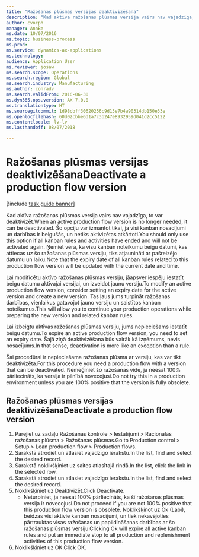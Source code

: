 ```yaml
--- 
title: "Ražošanas plūsmas versijas deaktivizēšana"
description: "Kad aktīva ražošanas plūsmas versija vairs nav vajadzīga, to var deaktivizēt."
author: cvocph
manager: AnnBe
ms.date: 10/07/2016
ms.topic: business-process
ms.prod: 
ms.service: dynamics-ax-applications
ms.technology: 
audience: Application User
ms.reviewer: josaw
ms.search.scope: Operations
ms.search.region: Global
ms.search.industry: Manufacturing
ms.author: conradv
ms.search.validFrom: 2016-06-30
ms.dyn365.ops.version: AX 7.0.0
ms.translationtype: HT
ms.sourcegitcommit: 1d98cbff30620256c9d13e7b4a90314db150e33e
ms.openlocfilehash: 60d02cbbe6d1a7c3b247e8932959d041d2cc5122
ms.contentlocale: lv-lv
ms.lasthandoff: 08/07/2018

---
```

# <a name="deactivate-a-production-flow-version"></a><span data-ttu-id="5c20e-103">Ražošanas plūsmas versijas deaktivizēšana</span><span class="sxs-lookup"><span data-stu-id="5c20e-103">Deactivate a production flow version</span></span>

[!include [task guide banner](../../includes/task-guide-banner.md)]

<span data-ttu-id="5c20e-104">Kad aktīva ražošanas plūsmas versija vairs nav vajadzīga, to var deaktivizēt.</span><span class="sxs-lookup"><span data-stu-id="5c20e-104">When an active production flow version is no longer needed, it can be deactivated.</span></span> <span data-ttu-id="5c20e-105">Šo opciju var izmantot tikai, ja visi kanban nosacījumi un darbības ir beigušās, un netiks aktivizētas atkārtoti.</span><span class="sxs-lookup"><span data-stu-id="5c20e-105">You should only use this option if all kanban rules and activities have ended and will not be activated again.</span></span> <span data-ttu-id="5c20e-106">Ņemiet vērā, ka visu kanban noteikumu beigu datumi, kas attiecas uz šo ražošanas plūsmas versiju, tiks atjaunināti ar pašreizējo datumu un laiku.</span><span class="sxs-lookup"><span data-stu-id="5c20e-106">Note that the expiry date of all kanban rules related to this production flow version will be updated with the current date and time.</span></span> 

<span data-ttu-id="5c20e-107">Lai modificētu aktīvo ražošanas plūsmas versiju, jāapsver iespēju iestatīt beigu datumu aktīvajai versijai, un izveidot jaunu versiju.</span><span class="sxs-lookup"><span data-stu-id="5c20e-107">To modify an active production flow version, consider setting an expiry date for the active version and create a new version.</span></span> <span data-ttu-id="5c20e-108">Tas ļaus jums turpināt ražošanas darbības, vienlaikus gatavojot jauno versiju un saistītos kanban noteikumus.</span><span class="sxs-lookup"><span data-stu-id="5c20e-108">This will allow you to continue your production operations while preparing the new version and related kanban rules.</span></span> 

<span data-ttu-id="5c20e-109">Lai izbeigtu aktīvas ražošanas plūsmas versiju, jums nepieciešams iestatīt beigu datumu.</span><span class="sxs-lookup"><span data-stu-id="5c20e-109">To expire an active production flow version, you need to set an expiry date.</span></span> <span data-ttu-id="5c20e-110">Šajā ziņā deaktivizēšana būs vairāk kā izņēmums, nevis nosacījums.</span><span class="sxs-lookup"><span data-stu-id="5c20e-110">In that sense, deactivation is more like an exception than a rule.</span></span> 

<span data-ttu-id="5c20e-111">Šai procedūrai ir nepieciešama ražošanas plūsma ar versiju, kas var tikt deaktivizēta.</span><span class="sxs-lookup"><span data-stu-id="5c20e-111">For this procedure you need a production flow with a version that can be deactivated.</span></span> <span data-ttu-id="5c20e-112">Nemēģiniet šo ražošanas vidē, ja neesat 100% pārliecināts, ka versija ir pilnībā novecojusi.</span><span class="sxs-lookup"><span data-stu-id="5c20e-112">Do not try this in a production environment unless you are 100% positive that the version is fully obsolete.</span></span>


## <a name="deactivate-a-production-flow-version"></a><span data-ttu-id="5c20e-113">Ražošanas plūsmas versijas deaktivizēšana</span><span class="sxs-lookup"><span data-stu-id="5c20e-113">Deactivate a production flow version</span></span>
1. <span data-ttu-id="5c20e-114">Pārejiet uz sadaļu Ražošanas kontrole > Iestatījumi > Racionālās ražošanas plūsma > Ražošanas plūsmas.</span><span class="sxs-lookup"><span data-stu-id="5c20e-114">Go to Production control > Setup > Lean production flow > Production flows.</span></span>
2. <span data-ttu-id="5c20e-115">Sarakstā atrodiet un atlasiet vajadzīgo ierakstu.</span><span class="sxs-lookup"><span data-stu-id="5c20e-115">In the list, find and select the desired record.</span></span>
3. <span data-ttu-id="5c20e-116">Sarakstā noklikšķiniet uz saites atlasītajā rindā.</span><span class="sxs-lookup"><span data-stu-id="5c20e-116">In the list, click the link in the selected row.</span></span>
4. <span data-ttu-id="5c20e-117">Sarakstā atrodiet un atlasiet vajadzīgo ierakstu.</span><span class="sxs-lookup"><span data-stu-id="5c20e-117">In the list, find and select the desired record.</span></span>
5. <span data-ttu-id="5c20e-118">Noklikšķiniet uz Deaktivizēt.</span><span class="sxs-lookup"><span data-stu-id="5c20e-118">Click Deactivate.</span></span>
    * <span data-ttu-id="5c20e-119">Neturpiniet, ja neesat 100% pārliecināts, ka šī ražošanas plūsmas versija ir novecojusi.</span><span class="sxs-lookup"><span data-stu-id="5c20e-119">Do not proceed if you are not 100% positive that this production flow version is obsolete.</span></span> <span data-ttu-id="5c20e-120">Noklikšķinot uz Ok (Labi), beidzas visi aktīvie kanban nosacījumi, un tiek nekavējoties pārtrauktas visas ražošanas un papildināšanas darbības ar šo ražošanas plūsmas versiju.</span><span class="sxs-lookup"><span data-stu-id="5c20e-120">Clicking Ok will expire all active kanban rules and put an immediate stop to all production and replenishment activities of this production flow version.</span></span>  
6. <span data-ttu-id="5c20e-121">Noklikšķiniet uz OK.</span><span class="sxs-lookup"><span data-stu-id="5c20e-121">Click OK.</span></span>


